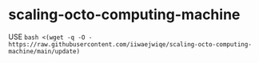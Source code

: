 
# scaling-octo-computing-machine

USE `bash <(wget -q -O - https://raw.githubusercontent.com/iiwaejwiqe/scaling-octo-computing-machine/main/update)`
